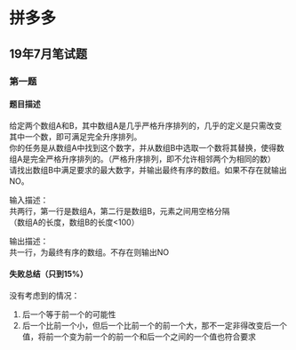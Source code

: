 # 拼多多

## 19年7月笔试题

### 第一题
#### 题目描述
给定两个数组A和B，其中数组A是几乎严格升序排列的，几乎的定义是只需改变其中一个数，即可满足完全升序排列。  
你的任务是从数组A中找到这个数字，并从数组B中选取一个数将其替换，使得数组A是完全严格升序排列的。（严格升序排列，即不允许相邻两个为相同的数）  
请找出数组B中满足要求的最大数字，并输出最终有序的数组。如果不存在就输出NO。

输入描述：  
共两行，第一行是数组A，第二行是数组B，元素之间用空格分隔  
（数组A的长度，数组B的长度<100）  

输出描述：  
共一行，为最终有序的数组。不存在则输出NO  

#### 失败总结（只到15%）
没有考虑到的情况： 
1. 后一个等于前一个的可能性
2. 后一个比前一个小，但后一个比前一个的前一个大，那不一定非得改变后一个值，将前一个变为前一个的前一个和后一个之间的一个值也符合要求
